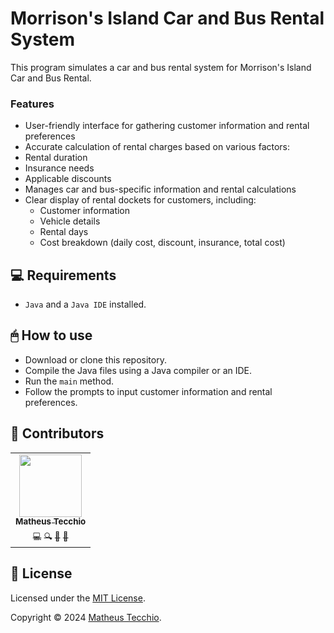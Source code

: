 # Morrison's Island Car and Bus Rental System

This program simulates a car and bus rental system for Morrison's Island Car and Bus Rental.

### Features
- User-friendly interface for gathering customer information and rental preferences
- Accurate calculation of rental charges based on various factors:
- Rental duration
- Insurance needs
- Applicable discounts
- Manages car and bus-specific information and rental calculations
- Clear display of rental dockets for customers, including:
  - Customer information
  - Vehicle details
  - Rental days
  - Cost breakdown (daily cost, discount, insurance, total cost)

## 💻 Requirements
- `Java` and a `Java IDE` installed.

## 🖱 How to use
- Download or clone this repository.
- Compile the Java files using a Java compiler or an IDE.
- Run the `main` method.
- Follow the prompts to input customer information and rental preferences.

## 📛 Contributors
<table>
  <tr>
    <td align="center">
      <a href="https://github.com/matheustecchio">
        <img src="https://avatars.githubusercontent.com/u/52295230?v=4" width="100px;"/><br><sub><b>Matheus Tecchio</b></sub></a></br>
          <a href="https://github.com/matheustecchio" title="Code"><sub>💻</sub></a>
          <a href="https://github.com/matheustecchio" title="Code Review"><sub>🔍</sub></a>
          <a href="https://github.com/matheustecchio" title="Documentation"><sub>📖</sub></a>
          <a href="https://github.com/matheustecchio" title="Issue report"><sub>💬</sub></a>
    </td>
  </tr>
</table>

## 📝 License

Licensed under the [MIT License](./LICENSE).

Copyright © 2024 [Matheus Tecchio](https://github.com/matheustecchio).
